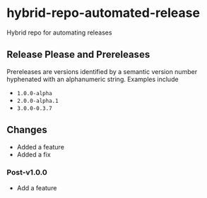# hybrid-repo-automated-release

Hybrid repo for automating releases

## Release Please and Prereleases 

Prereleases are versions identified by a semantic version number hyphenated with an alphanumeric string. Examples include

- `1.0.0-alpha`
- `2.0.0-alpha.1`
- `3.0.0-0.3.7`

## Changes

- Added a feature
- Added a fix

### Post-v1.0.0

- Add a feature
